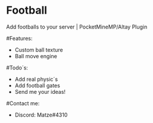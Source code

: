 # Football
Add footballs to your server | PocketMineMP/Altay Plugin


#Features:
 - Custom ball texture
 - Ball move engine
 
  #Todo´s:
 - Add real physic´s
 - Add football gates
 - Send me your ideas!
 
 
 #Contact me:
 - Discord: Matze#4310
